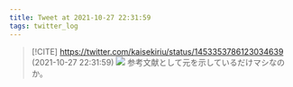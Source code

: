```yaml
---
title: Tweet at 2021-10-27 22:31:59
tags: twitter_log
---
```


> [!CITE] https://twitter.com/kaisekiriu/status/1453353786123034639 (2021-10-27 22:31:59)
> ![](https://twitter.com/kaisekiriu/status/1453353786123034639)
> 参考文献として元を示しているだけマシなのか。
